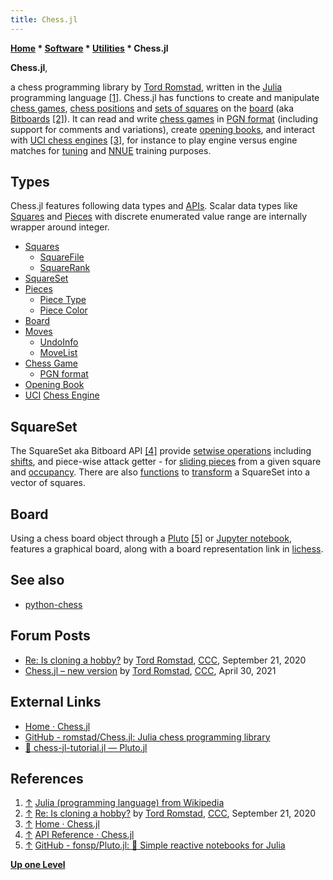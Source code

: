 ```yaml
---
title: Chess.jl
---
```

**[Home](Home "Home") * [Software](Software "Software") * [Utilities](Utilities "Utilities") * Chess.jl**

**Chess.jl**,

a chess programming library by [Tord Romstad](Tord_Romstad "Tord Romstad"), written in the [Julia](index.php?title=Julia&action=edit&redlink=1 "Julia (page does not exist)") programming language <a id="cite-note-1" href="#cite-ref-1">[1]</a>.
Chess.jl has functions to create and manipulate [chess games](Chess_Game "Chess Game"), [chess positions](Chess_Position "Chess Position") and [sets of squares](Bitboards "Bitboards")
on the [board](Chessboard "Chessboard") (aka [Bitboards](Bitboards "Bitboards") <a id="cite-note-2" href="#cite-ref-2">[2]</a>).
It can read and write [chess games](Chess_Game "Chess Game") in [PGN format](Portable_Game_Notation "Portable Game Notation") (including support for comments and variations),
create [opening books](Opening_Book "Opening Book"), and interact with [UCI chess engines](Category:UCI "Category:UCI") <a id="cite-note-3" href="#cite-ref-3">[3]</a>,
for instance to play engine versus engine matches for [tuning](Automated_Tuning "Automated Tuning") and [NNUE](NNUE "NNUE") training purposes.

## Types

Chess.jl features following data types and [APIs](https://en.wikipedia.org/wiki/API). Scalar data types like [Squares](Squares "Squares") and [Pieces](Pieces "Pieces") with discrete enumerated value range are internally wrapper around integer.

- [Squares](Squares "Squares")
  - [SquareFile](Files "Files")
  - [SquareRank](Ranks "Ranks")
- [SquareSet](Bitboards "Bitboards")
- [Pieces](Pieces "Pieces")
  - [Piece Type](Pieces#PieceTypeCoding "Pieces")
  - [Piece Color](Color "Color")
- [Board](Chess_Position "Chess Position")
- [Moves](Moves "Moves")
  - [UndoInfo](Make_Move "Make Move")
  - [MoveList](Move_List "Move List")
- [Chess Game](Chess_Game "Chess Game")
  - [PGN format](Portable_Game_Notation "Portable Game Notation")
- [Opening Book](Opening_Book "Opening Book")
- [UCI](UCI "UCI") [Chess Engine](Category:UCI "Category:UCI")

## SquareSet

The SquareSet aka Bitboard API <a id="cite-note-4" href="#cite-ref-4">[4]</a>
provide [setwise operations](General_Setwise_Operations "General Setwise Operations") including [shifts](General_Setwise_Operations#ShiftingBitboards "General Setwise Operations"), and piece-wise attack getter -
for [sliding pieces](Sliding_Piece_Attacks "Sliding Piece Attacks") from a given square and [occupancy](Occupancy "Occupancy").
There are also [functions](BitScan "BitScan") to [transform](Bitboard_Serialization "Bitboard Serialization") a SquareSet into a vector of squares.

## Board

Using a chess board object through a [Pluto](<https://en.wikipedia.org/wiki/Julia_(programming_language)#Interaction>) <a id="cite-note-5" href="#cite-ref-5">[5]</a> or [Jupyter notebook](https://en.wikipedia.org/wiki/Project_Jupyter#Jupyter_Notebook),
features a graphical board, along with a board representation link in [lichess](index.php?title=Lichess&action=edit&redlink=1 "Lichess (page does not exist)").

## See also

- [python-chess](Python-chess "Python-chess")

## Forum Posts

- [Re: Is cloning a hobby?](http://www.talkchess.com/forum3/viewtopic.php?f=7&t=75040&start=74) by [Tord Romstad](Tord_Romstad "Tord Romstad"), [CCC](CCC "CCC"), September 21, 2020
- [Chess.jl – new version](http://www.talkchess.com/forum3/viewtopic.php?f=7&t=77210) by [Tord Romstad](Tord_Romstad "Tord Romstad"), [CCC](CCC "CCC"), April 30, 2021

## External Links

- [Home · Chess.jl](https://romstad.github.io/Chess.jl/dev/)
- [GitHub - romstad/Chess.jl: Julia chess programming library](https://github.com/romstad/Chess.jl)
- [🎈 chess-jl-tutorial.jl — Pluto.jl](https://romstad.github.io/Chess.jl/tutorial/)

## References

1. <a id="cite-ref-1" href="#cite-note-1">↑</a> [Julia (programming language) from Wikipedia](<https://en.wikipedia.org/wiki/Julia_(programming_language)>)
1. <a id="cite-ref-2" href="#cite-note-2">↑</a> [Re: Is cloning a hobby?](http://www.talkchess.com/forum3/viewtopic.php?f=7&t=75040&start=74) by [Tord Romstad](Tord_Romstad "Tord Romstad"), [CCC](CCC "CCC"), September 21, 2020
1. <a id="cite-ref-3" href="#cite-note-3">↑</a> [Home · Chess.jl](https://romstad.github.io/Chess.jl/dev/#Introduction-1)
1. <a id="cite-ref-4" href="#cite-note-4">↑</a> [API Reference · Chess.jl](https://romstad.github.io/Chess.jl/dev/api/#Square-Sets-1)
1. <a id="cite-ref-5" href="#cite-note-5">↑</a> [GitHub - fonsp/Pluto.jl: 🎈 Simple reactive notebooks for Julia](https://github.com/fonsp/Pluto.jl)

**[Up one Level](Utilities "Utilities")**

